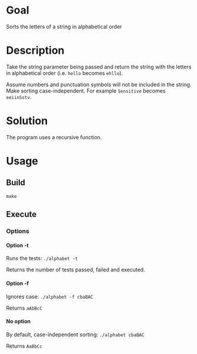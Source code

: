# Goal
Sorts the letters of a string in alphabetical order

# Description
Take the string parameter being passed and return the string with the letters in alphabetical order (i.e. `hello` becomes `ehllo`).

Assume numbers and punctuation symbols will not be included in the string.
Make sorting case-independent. For example `Sensitive` becomes `eeiinSstv`.

# Solution
The program uses a recursive function.

# Usage
## Build

`make`

## Execute

### Options

#### Option -t
Runs the tests: `./alphabet -t`

Returns the number of tests passed, failed and executed.

#### Option -f
Ignores case: `./alphabet -f cbaBAC`

Returns `aAbBcC`

#### No option
By default, case-independent sorting: `./alphabet cbaBAC`

Returns `AaBbCc`
